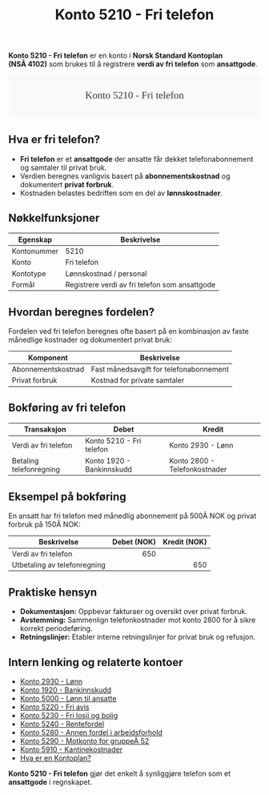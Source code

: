 ﻿---
title: "Konto 5210 - Fri telefon"
meta_title: "5210-fri-telefon"
meta_description: '**Konto 5210 - Fri telefon** er en konto i **Norsk Standard Kontoplan (NSÂ 4102)** som brukes til å registrere **verdi av fri telefon** som **ansattgode**.'
slug: 5210-fri-telefon
type: blog
layout: pages/single
---

**Konto 5210 - Fri telefon** er en konto i **Norsk Standard Kontoplan (NSÂ 4102)** som brukes til å registrere **verdi av fri telefon** som **ansattgode**.

![Illustrasjon av konto 5210 Fri telefon](5210-fri-telefon-image.svg)

## Hva er fri telefon?

* **Fri telefon** er et **ansattgode** der ansatte får dekket telefonabonnement og samtaler til privat bruk.
* Verdien beregnes vanligvis basert på **abonnementskostnad** og dokumentert **privat forbruk**.
* Kostnaden belastes bedriften som en del av **lønnskostnader**.

## Nøkkelfunksjoner

| Egenskap      | Beskrivelse                                              |
|---------------|----------------------------------------------------------|
| Kontonummer   | 5210                                                     |
| Konto         | Fri telefon                                              |
| Kontotype     | Lønnskostnad / personal                                  |
| Formål        | Registrere verdi av fri telefon som ansattgode          |

## Hvordan beregnes fordelen?

Fordelen ved fri telefon beregnes ofte basert på en kombinasjon av faste månedlige kostnader og dokumentert privat bruk:

| Komponent            | Beskrivelse                             |
|----------------------|-----------------------------------------|
| Abonnementskostnad   | Fast månedsavgift for telefonabonnement |
| Privat forbruk       | Kostnad for private samtaler            |

## Bokføring av fri telefon

| Transaksjon                     | Debet                        | Kredit                        |
|---------------------------------|------------------------------|-------------------------------|
| Verdi av fri telefon            | Konto 5210 - Fri telefon     | Konto 2930 - Lønn             |
| Betaling telefonregning         | Konto 1920 - Bankinnskudd    | Konto 2800 - Telefonkostnader |

## Eksempel på bokføring

En ansatt har fri telefon med månedlig abonnement på 500Â NOK og privat forbruk på 150Â NOK:

| Beskrivelse                 | Debet (NOK) | Kredit (NOK) |
|-----------------------------|------------:|-------------:|
| Verdi av fri telefon        |         650 |              |
| Utbetaling av telefonregning|             |           650 |

## Praktiske hensyn

* **Dokumentasjon:** Oppbevar fakturaer og oversikt over privat forbruk.
* **Avstemming:** Sammenlign telefonkostnader mot konto 2800 for å sikre korrekt
  periodeføring.
* **Retningslinjer:** Etabler interne retningslinjer for privat bruk og refusjon.

## Intern lenking og relaterte kontoer

* [Konto 2930 - Lønn](/blogs/kontoplan/2930-lonn "Konto 2930 - Lønn")
* [Konto 1920 - Bankinnskudd](/blogs/kontoplan/1920-bankinnskudd "Konto 1920 - Bankinnskudd")
* [Konto 5000 - Lønn til ansatte](/blogs/kontoplan/5000-lonn-til-ansatte "Konto 5000 - Lønn til ansatte")
* [Konto 5220 - Fri avis](/blogs/kontoplan/5220-fri-avis "Konto 5220 - Fri avis: Regnskapsføring av fri avis som ansattgode i Norsk kontoplan")
* [Konto 5230 - Fri losji og bolig](/blogs/kontoplan/5230-fri-losji-og-bolig "Konto 5230 - Fri losji og bolig: Regnskapsføring av fri losji og bolig som ansattgode i Norsk kontoplan")
* [Konto 5240 - Rentefordel](/blogs/kontoplan/5240-rentefordel "Konto 5240 - Rentefordel: Regnskapsføring av rentefordel som ansattgode i Norsk kontoplan")
* [Konto 5280 - Annen fordel i arbeidsforhold](/blogs/kontoplan/5280-annen-fordel-i-arbeidsforhold "Konto 5280 - Annen fordel i arbeidsforhold: Regnskapsføring av øvrige ansattfordeler i Norsk kontoplan")
* [Konto 5290 - Motkonto for gruppeÂ 52](/blogs/kontoplan/5290-motkonto-for-gruppe-52 "Konto 5290 - Motkonto for gruppe 52: Regnskapsføring av motkonto for gruppe 52 ansattgoder i Norsk kontoplan")
* [Konto 5910 - Kantinekostnader](/blogs/kontoplan/5910-kantinekostnader "Konto 5910 - Kantinekostnader")
* [Hva er en Kontoplan?](/blogs/regnskap/hva-er-kontoplan "Hva er en Kontoplan? Komplett Guide til Kontoplaner i Norsk Regnskap")

**Konto 5210 - Fri telefon** gjør det enkelt å synliggjøre telefon som et **ansattgode** i regnskapet.






